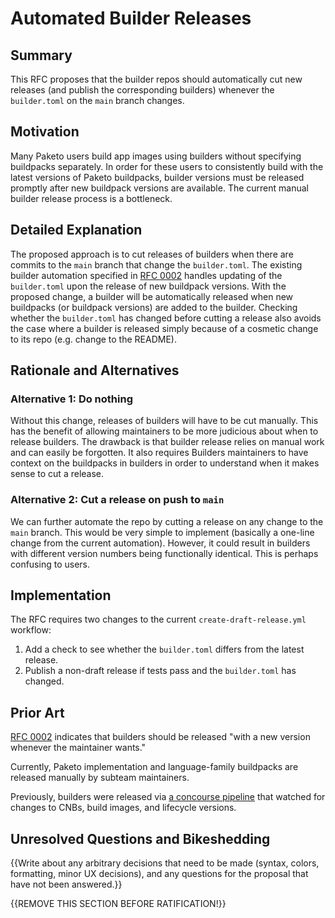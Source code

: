 # Automated Builder Releases

## Summary

This RFC proposes that the builder repos should automatically cut new releases
(and publish the corresponding builders) whenever the `builder.toml` on the
`main` branch changes.

## Motivation

Many Paketo users build app images using builders without specifying buildpacks
separately. In order for these users to consistently build with the latest
versions of Paketo buildpacks, builder versions must be released promptly after
new buildpack versions are available. The current manual builder release
process is a bottleneck.

## Detailed Explanation

The proposed approach is to cut releases of builders when there are commits to
the `main` branch that change the `builder.toml`. The existing builder
automation specified in [RFC 0002](https://github.com/paketo-buildpacks/builder/blob/main/rfcs/0002-buildpack-toml-versioning.md)
handles updating of the `builder.toml` upon the release of new buildpack
versions. With the proposed change, a builder will be
automatically released when new buildpacks (or buildpack versions) are added to
the builder. Checking whether the `builder.toml` has changed before cutting a
release also avoids the case where a builder is released simply because of a
cosmetic change to its repo (e.g. change to the README).

## Rationale and Alternatives

### Alternative 1: Do nothing
Without this change, releases of builders will have to be cut manually. This
has the benefit of allowing maintainers to be more judicious about when to
release builders. The drawback is that builder release relies on manual work
and can easily be forgotten. It also requires Builders maintainers to have
context on the buildpacks in builders in order to understand when it makes
sense to cut a release.

### Alternative 2: Cut a release on push to `main`

We can further automate the repo by cutting a release on any change to the
`main` branch. This would be very simple to implement (basically a one-line
change from the current automation). However, it could result in builders with
different version numbers being functionally identical. This is perhaps
confusing to users.

## Implementation

The RFC requires two changes to the current `create-draft-release.yml` workflow:
1. Add a check to see whether the `builder.toml` differs from the latest release.
1. Publish a non-draft release if tests pass and the `builder.toml` has changed.

## Prior Art

[RFC 0002](https://github.com/paketo-buildpacks/builder/blob/main/rfcs/0002-buildpack-toml-versioning.md)
indicates that builders should be released "with a new version whenever the
maintainer wants."

Currently, Paketo implementation and language-family buildpacks are released manually by subteam maintainers.

Previously, builders were released via [a concourse
pipeline](https://buildpacks.ci.cf-app.com/teams/core-deps/pipelines/cnb-builder)
that watched for changes to CNBs, build images, and lifecycle versions.

## Unresolved Questions and Bikeshedding

{{Write about any arbitrary decisions that need to be made (syntax, colors, formatting, minor UX decisions), and any questions for the proposal that have not been answered.}}

{{REMOVE THIS SECTION BEFORE RATIFICATION!}}
